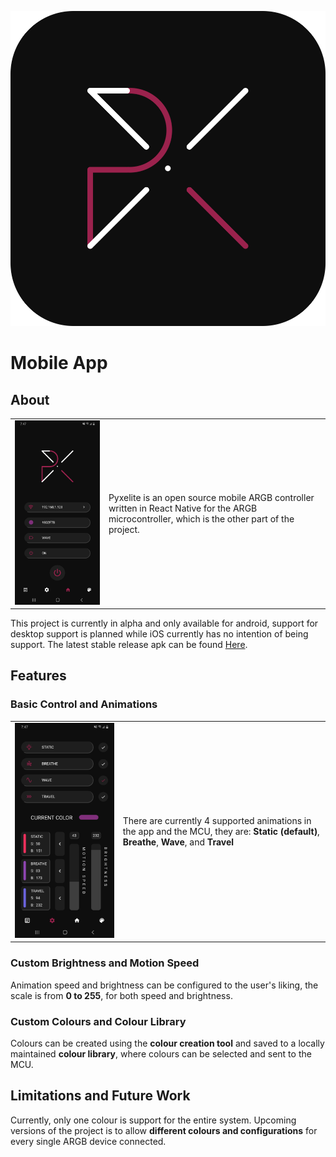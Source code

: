 <div style="text-align:center">

![icon](img/icon.png ':size=25%')

</div>

# Mobile App

## About

|||
|:--:|:--|
|![img](./img/home.jpg ":size=70%")|Pyxelite is an open source mobile ARGB controller written in React Native for the ARGB microcontroller, which is the other part of the project.|

This project is currently in alpha and only available for android, support for desktop support is planned while iOS currently has no intention of being support. The latest stable release apk can be found [Here](https://github.com/lochungtin/Pyxelite/releases/download/v1.0.0-alpha/Pyxelite-AlphaV1.0.0.apk).

## Features

### Basic Control and Animations

|||
|:--:|:--|
|![img](./img/settings.jpg ":size=70%")|There are currently 4 supported animations in the app and the MCU, they are: **Static (default)**, **Breathe**, **Wave**, and **Travel**|

### Custom Brightness and Motion Speed

Animation speed and brightness can be configured to the user's liking, the scale is from **0 to 255**, for both speed and brightness.

### Custom Colours and Colour Library

Colours can be created using the **colour creation tool** and saved to a locally maintained **colour library**, where colours can be selected and sent to the MCU.

## Limitations and Future Work

Currently, only one colour is support for the entire system. Upcoming versions of the project is to allow **different colours and configurations** for every single ARGB device connected.
